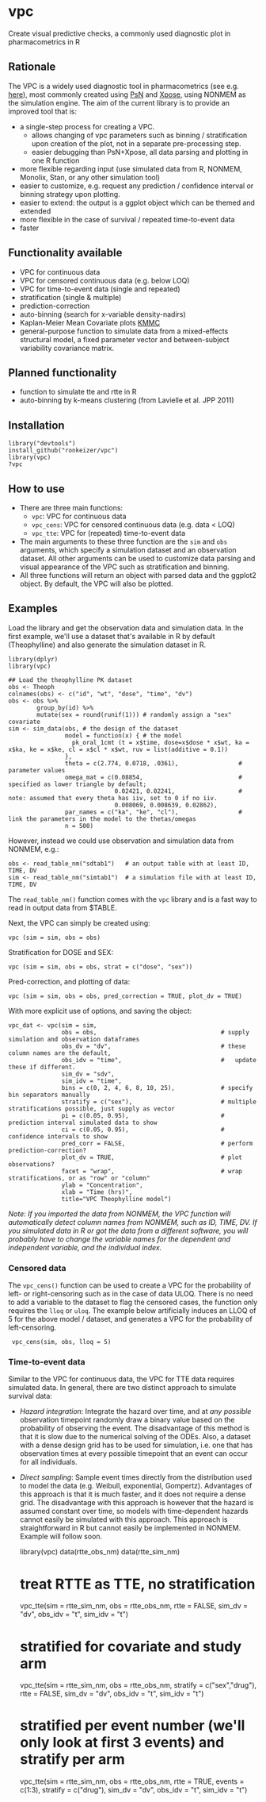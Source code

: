vpc
===

Create visual predictive checks, a commonly used diagnostic plot in pharmacometrics in R 

## Rationale

The VPC is a widely used diagnostic tool in pharmacometrics (see e.g. [here](http://page-meeting.org/default.asp?abstract=1434)), most commonly created using [PsN](http://psn.sourceforge.net) and [Xpose](http://xpose.sourceforge.net), using NONMEM as the simulation engine. The aim of the current library is to provide an improved tool that is:

- a single-step process for creating a VPC. 
  - allows changing of vpc parameters such as binning / stratification upon creation of the plot, not in a separate pre-processing step.
  - easier debugging than PsN+Xpose, all data parsing and plotting in one R function
- more flexible regarding input (use simulated data from R, NONMEM, Monolix, Stan, or any other simulation tool)
- easier to customize, e.g. request any prediction / confidence interval or binning strategy upon plotting.
- easier to extend: the output is a ggplot object which can be themed and extended
- more flexible in the case of survival / repeated time-to-event data
- faster

## Functionality available

- VPC for continuous data
- VPC for censored continuous data (e.g. below LOQ)
- VPC for time-to-event data (single and repeated)
- stratification (single & multiple)
- prediction-correction
- auto-binning (search for x-variable density-nadirs)
- Kaplan-Meier Mean Covariate plots [KMMC](http://page-meeting.org/pdf_assets/4280-2012-06%20PAGE%20KMMC.pdf)
- general-purpose function to simulate data from a mixed-effects structural model, a fixed parameter vector and between-subject variability covariance matrix.

## Planned functionality

- function to simulate tte and rtte in R
- auto-binning by k-means clustering (from Lavielle et al. JPP 2011)

## Installation

    library("devtools")
    install_github("ronkeizer/vpc")
    library(vpc)
    ?vpc
   
## How to use

- There are three main functions:
  - `vpc`: VPC for continuous data
  - `vpc_cens`: VPC for censored continuous data (e.g. data < LOQ)
  - `vpc_tte`: VPC for (repeated) time-to-event data
- The main arguments to these three function are the `sim` and `obs` arguments, which specify a simulation dataset and an observation dataset. All other arguments can be used to customize data parsing and visual appearance of the VPC such as stratification and binning.
- All three functions will return an object with parsed data and the ggplot2 object. By default, the VPC will also be plotted.

## Examples

Load the library and get the observation data and simulation data. 
In the first example, we'll use a dataset that's available in R by default (Theophylline) and also generate the simulation dataset in R. 

    library(dplyr)
    library(vpc)

    ## Load the theophylline PK dataset
    obs <- Theoph
    colnames(obs) <- c("id", "wt", "dose", "time", "dv")
    obs <- obs %>%
            group_by(id) %>%  
            mutate(sex = round(runif(1))) # randomly assign a "sex" covariate
    sim <- sim_data(obs, # the design of the dataset
                    model = function(x) { # the model
                      pk_oral_1cmt (t = x$time, dose=x$dose * x$wt, ka = x$ka, ke = x$ke, cl = x$cl * x$wt, ruv = list(additive = 0.1))
                    }, 
                    theta = c(2.774, 0.0718, .0361),                 # parameter values
                    omega_mat = c(0.08854,                           # specified as lower triangle by default; 
                                  0.02421, 0.02241,                  # note: assumed that every theta has iiv, set to 0 if no iiv. 
                                  0.008069, 0.008639, 0.02862),      
                    par_names = c("ka", "ke", "cl"),                 # link the parameters in the model to the thetas/omegas
                    n = 500)

However, instead we could use observation and simulation data from NONMEM, e.g.:

    obs <- read_table_nm("sdtab1")   # an output table with at least ID, TIME, DV
    sim <- read_table_nm("simtab1")  # a simulation file with at least ID, TIME, DV

The `read_table_nm()` function comes with the `vpc` library and is a fast way to read in output data from $TABLE. 

Next, the VPC can simply be created using:

    vpc (sim = sim, obs = obs)

Stratification for DOSE and SEX:

    vpc (sim = sim, obs = obs, strat = c("dose", "sex"))

Pred-correction, and plotting of data:

    vpc (sim = sim, obs = obs, pred_correction = TRUE, plot_dv = TRUE)

With more explicit use of options, and saving the object:

    vpc_dat <- vpc(sim = sim, 
                   obs = obs,                                   # supply simulation and observation dataframes
                   obs_dv = "dv",                               # these column names are the default,
                   obs_idv = "time",                            #   update these if different.
                   sim_dv = "sdv",
                   sim_idv = "time",
                   bins = c(0, 2, 4, 6, 8, 10, 25),             # specify bin separators manually
                   stratify = c("sex"),                         # multiple stratifications possible, just supply as vector
                   pi = c(0.05, 0.95),                          # prediction interval simulated data to show
                   ci = c(0.05, 0.95),                          # confidence intervals to show
                   pred_corr = FALSE,                           # perform prediction-correction?
                   plot_dv = TRUE,                              # plot observations?
                   facet = "wrap",                              # wrap stratifications, or as "row" or "column"
                   ylab = "Concentration", 
                   xlab = "Time (hrs)", 
                   title="VPC Theophylline model")

_Note: If you imported the data from NONMEM, the VPC function will automatically detect column names from NONMEM, such as ID, TIME, DV. If you simulated data in R or got the data from a different software, you will probably have to change the variable names for the dependent and independent variable, and the individual index._

### Censored data

The `vpc_cens()` function can be used to create a VPC for the probability of left- or right-censoring such as in the case of data <LLOQ or >ULOQ. There is no need to add a variable to the dataset to flag the censored cases, the function only requires the `lloq` or `uloq`. The example below artificially induces an LLOQ of 5 for the above model / dataset, and generates a VPC for the probability of left-censoring.

     vpc_cens(sim, obs, lloq = 5)

### Time-to-event data

Similar to the VPC for continuous data, the VPC for TTE data requires simulated data. In general, there are two distinct approach to simulate survival data:

- *Hazard integration*: Integrate the hazard over time, and at *any possible* observation timepoint randomly draw a binary value based on the probability of observing the event. The disadvantage of this method is that it is slow due to the numerical solving of the ODEs. Also, a dataset with a dense design grid has to be used for simulation, i.e. one that has observation times at every possible timepoint that an event can occur for all individuals. 

- *Direct sampling*: Sample event times directly from the distribution used to model the data (e.g. Weibull, exponential, Gompertz). Advantages of this approach is that it is much faster, and it does not require a dense grid. The disadvantage with this approach is however that the hazard is assumed constant over time, so models with time-dependent hazards cannot easily be simulated with this approach. This approach is straightforward in R but cannot easily be implemented in NONMEM. Example will follow soon.

    library(vpc)
    data(rtte_obs_nm) 
    data(rtte_sim_nm) 

    # treat RTTE as TTE, no stratification
    vpc_tte(sim = rtte_sim_nm, 
            obs = rtte_obs_nm, 
            rtte = FALSE, 
            sim_dv = "dv", obs_idv = "t", sim_idv = "t")

    # stratified for covariate and study arm
    vpc_tte(sim = rtte_sim_nm, 
            obs = rtte_obs_nm, 
            stratify = c("sex","drug"), 
            rtte = FALSE, 
            sim_dv = "dv", obs_idv = "t", sim_idv = "t")

    # stratified per event number (we'll only look at first 3 events) and stratify per arm
    vpc_tte(sim = rtte_sim_nm, 
            obs = rtte_obs_nm,
            rtte = TRUE, events = c(1:3),
            stratify = c("drug"),
            sim_dv = "dv", obs_idv = "t", sim_idv = "t")

